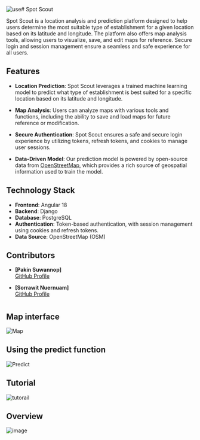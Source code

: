 ![use](https://github.com/user-attachments/assets/834b789a-3184-478e-8fa7-7ec2026a6ca0)# Spot Scout

Spot Scout is a location analysis and prediction platform designed to help users determine the most suitable type of establishment for a given location based on its latitude and longitude. The platform also offers map analysis tools, allowing users to visualize, save, and edit maps for reference. Secure login and session management ensure a seamless and safe experience for all users.

## Features

- **Location Prediction**: Spot Scout leverages a trained machine learning model to predict what type of establishment is best suited for a specific location based on its latitude and longitude.
  
- **Map Analysis**: Users can analyze maps with various tools and functions, including the ability to save and load maps for future reference or modification.

- **Secure Authentication**: Spot Scout ensures a safe and secure login experience by utilizing tokens, refresh tokens, and cookies to manage user sessions.

- **Data-Driven Model**: Our prediction model is powered by open-source data from [OpenStreetMap](https://www.openstreetmap.org/), which provides a rich source of geospatial information used to train the model.

## Technology Stack

- **Frontend**: Angular 18
- **Backend**: Django
- **Database**: PostgreSQL
- **Authentication**: Token-based authentication, with session management using cookies and refresh tokens.
- **Data Source**: OpenStreetMap (OSM)

## Contributors

- **[Pakin Suwannop]**   
  [GitHub Profile](https://github.com/SpiritJom) 

- **[Sorrawit Nuernuam]**    
  [GitHub Profile](https://github.com/PONDRICK) 

# 

## **Map interface**  
![Map](https://github.com/user-attachments/assets/715b87aa-84a7-43a1-87e0-6edf882ec73c)

## **Using the predict function**  
![Predict](https://github.com/user-attachments/assets/b47b12d9-67c5-4955-a118-31432982d033)

## **Tutorial**  
![tutorail](https://github.com/user-attachments/assets/411c01bc-6202-4788-9f5e-143e683a5547)

## **Overview**  
![image](https://github.com/user-attachments/assets/37927186-756a-46e6-82bf-3ac67b50033b)




